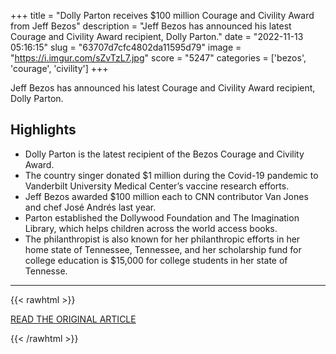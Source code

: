 +++
title = "Dolly Parton receives $100 million Courage and Civility Award from Jeff Bezos"
description = "Jeff Bezos has announced his latest Courage and Civility Award recipient, Dolly Parton."
date = "2022-11-13 05:16:15"
slug = "63707d7cfc4802da11595d79"
image = "https://i.imgur.com/sZvTzL7.jpg"
score = "5247"
categories = ['bezos', 'courage', 'civility']
+++

Jeff Bezos has announced his latest Courage and Civility Award recipient, Dolly Parton.

## Highlights

- Dolly Parton is the latest recipient of the Bezos Courage and Civility Award.
- The country singer donated $1 million during the Covid-19 pandemic to Vanderbilt University Medical Center’s vaccine research efforts.
- Jeff Bezos awarded $100 million each to CNN contributor Van Jones and chef José Andrés last year.
- Parton established the Dollywood Foundation and The Imagination Library, which helps children across the world access books.
- The philanthropist is also known for her philanthropic efforts in her home state of Tennessee, Tennessee, and her scholarship fund for college education is $15,000 for college students in her state of Tennesse.

---

{{< rawhtml >}}
  <p class="article-category">
    <a target="_blank" href="https://edition.cnn.com/2022/11/12/entertainment/jeff-bezos-dolly-parton-100-million-dollar-grant/index.html">READ THE ORIGINAL ARTICLE</a>
  </p>
{{< /rawhtml >}}
